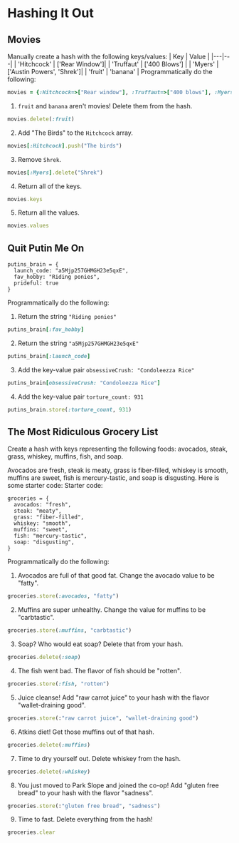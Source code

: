 # Hashing It Out
## Movies
Manually create a hash with the following keys/values:
| Key | Value |
|---|---|
| 'Hitchcock' | ['Rear Window']|
| 'Truffaut' | ['400 Blows'] |
| 'Myers'  | ['Austin Powers', 'Shrek']|
| 'fruit' | 'banana' |
Programmatically do the following:
```ruby 
movies = {:Hitchcock=>["Rear window"], :Truffaut=>["400 blows"], :Myers=>["Austin Powers", "Shrek"], :fruit=>"Banana"}
```
1. `fruit` and `banana` aren't movies! Delete them from the hash.
```ruby
movies.delete(:fruit)
```
2. Add "The Birds" to the `Hitchcock` array.
```ruby
movies[:Hitchcock].push("The birds")
```
3. Remove `Shrek`.
```ruby
movies[:Myers].delete("Shrek")
```
4. Return all of the keys.
```ruby
movies.keys    
```
5. Return all the values.
```ruby
movies.values
```
## Quit Putin Me On
```
putins_brain = {
  launch_code: "a5Mjp257GHMGH23e5qxE",
  fav_hobby: "Riding ponies",
  prideful: true
}
```
Programmatically do the following:
1. Return the string `"Riding ponies"`
```ruby
putins_brain[:fav_hobby]
```
2. Return the string `"a5Mjp257GHMGH23e5qxE"`
```ruby
putins_brain[:launch_code]
```
3. Add the key-value pair `obsessiveCrush: "Condoleezza Rice"`
```ruby
putins_brain[obsessiveCrush: "Condoleezza Rice"]
```
4. Add the key-value pair `torture_count: 931`
```ruby
putins_brain.store(:torture_count, 931)
```
## The Most Ridiculous Grocery List
Create a hash with keys representing the following foods: avocados, steak, grass, whiskey, muffins, fish, and soap.


Avocados are fresh, steak is meaty, grass is fiber-filled, whiskey is smooth, muffins are sweet, fish is mercury-tastic, and soap is disgusting. Here is some starter code:
Starter code:
```
groceries = {
  avocados: "fresh",
  steak: "meaty",
  grass: "fiber-filled",
  whiskey: "smooth",
  muffins: "sweet",
  fish: "mercury-tastic",
  soap: "disgusting",
}
```
Programmatically do the following:
1. Avocados are full of that good fat. Change the avocado value to be "fatty".
```ruby
groceries.store(:avocados, "fatty")
```
2. Muffins are super unhealthy. Change the value for muffins to be "carbtastic".
```ruby
groceries.store(:muffins, "carbtastic")
```
3. Soap? Who would eat soap? Delete that from your hash.
```ruby
groceries.delete(:soap)
```
4. The fish went bad. The flavor of fish should be "rotten".
```ruby
groceries.store(:fish, "rotten")
```
5. Juice cleanse! Add "raw carrot juice" to your hash with the flavor "wallet-draining good".
```ruby
groceries.store(:"raw carrot juice", "wallet-draining good")
```
6. Atkins diet! Get those muffins out of that hash.
```ruby
groceries.delete(:muffins)
```
7. Time to dry yourself out. Delete whiskey from the hash.
```ruby
groceries.delete(:whiskey)
```
8. You just moved to Park Slope and joined the co-op! Add "gluten free bread" to your hash with the flavor "sadness".
```ruby
groceries.store(:"gluten free bread", "sadness")
```
9. Time to fast. Delete everything from the hash!
```ruby
groceries.clear
```